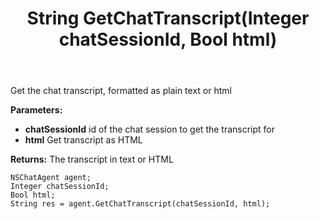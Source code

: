 ﻿---
uid: crmscript_ref_NSChatAgent_GetChatTranscript
title: String GetChatTranscript(Integer chatSessionId, Bool html)
intellisense: NSChatAgent.GetChatTranscript
keywords: NSChatAgent, GetChatTranscript
so.topic: reference
---

Get the chat transcript, formatted as plain text or html

**Parameters:**
 - **chatSessionId** id of the chat session to get the transcript for
 - **html** Get transcript as HTML

**Returns:** The transcript in text or HTML

```crmscript
NSChatAgent agent;
Integer chatSessionId;
Bool html;
String res = agent.GetChatTranscript(chatSessionId, html);
```

